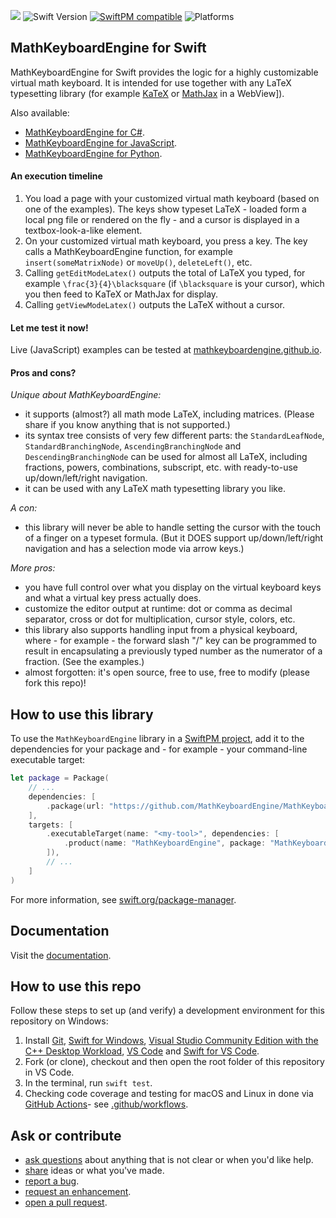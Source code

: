 ![](https://badgen.net/badge/test%20coverage/97%25/green)
![Swift Version](https://img.shields.io/badge/Swift-5.7-orange.svg)
[![SwiftPM compatible](https://img.shields.io/badge/SwiftPM-compatible-brightgreen.svg)](https://github.com/apple/swift-package-manager)
![Platforms](https://img.shields.io/badge/Platform-Linux|macOS|Windows-lightblue.svg)

## MathKeyboardEngine for Swift

MathKeyboardEngine for Swift provides the logic for a highly customizable virtual math keyboard. It is intended for use together with any LaTeX typesetting library (for example [KaTeX](https://katex.org) or [MathJax](https://www.mathjax.org) in a WebView]).

Also available:

- [MathKeyboardEngine for C#](https://github.com/MathKeyboardEngine/MathKeyboardEngine.CSharp#readme).
- [MathKeyboardEngine for JavaScript](https://github.com/MathKeyboardEngine/MathKeyboardEngine#readme).
- [MathKeyboardEngine for Python](https://github.com/MathKeyboardEngine/MathKeyboardEngine.Python#readme).

#### An execution timeline

1. You load a page with your customized virtual math keyboard (based on one of the examples). The keys show typeset LaTeX - loaded form a local png file or rendered on the fly - and a cursor is displayed in a textbox-look-a-like element.
1. On your customized virtual math keyboard, you press a key. The key calls a MathKeyboardEngine function, for example `insert(someMatrixNode)` or `moveUp()`, `deleteLeft()`, etc.
1. Calling `getEditModeLatex()` outputs the total of LaTeX you typed, for example `\frac{3}{4}\blacksquare` (if `\blacksquare` is your cursor), which you then feed to KaTeX or MathJax for display.
1. Calling `getViewModeLatex()` outputs the LaTeX without a cursor.

#### Let me test it now!

Live (JavaScript) examples can be tested at [mathkeyboardengine.github.io](https://mathkeyboardengine.github.io).

#### Pros and cons?

<i>Unique about MathKeyboardEngine:</i>

- it supports (almost?) all math mode LaTeX, including matrices. (Please share if you know anything that is not supported.)
- its syntax tree consists of very few different parts: the `StandardLeafNode`, `StandardBranchingNode`, `AscendingBranchingNode` and `DescendingBranchingNode` can be used for almost all LaTeX, including fractions, powers, combinations, subscript, etc. with ready-to-use up/down/left/right navigation.
- it can be used with any LaTeX math typesetting library you like.

<i>A con:</i>

- this library will never be able to handle setting the cursor with the touch of a finger on a typeset formula. (But it DOES support up/down/left/right navigation and has a selection mode via arrow keys.)

<i>More pros:</i>

- you have full control over what you display on the virtual keyboard keys and what a virtual key press actually does.
- customize the editor output at runtime: dot or comma as decimal separator, cross or dot for multiplication, cursor style, colors, etc.
- this library also supports handling input from a physical keyboard, where - for example - the forward slash "/" key can be programmed to result in encapsulating a previously typed number as the numerator of a fraction. (See the examples.)
- almost forgotten: it's open source, free to use, free to modify (please fork this repo)!

## How to use this library

To use the `MathKeyboardEngine` library in a [SwiftPM project](https://www.swift.org/package-manager), 
add it to the dependencies for your package and - for example - your command-line executable target:

```swift
let package = Package(
    // ...
    dependencies: [
        .package(url: "https://github.com/MathKeyboardEngine/MathKeyboardEngine.Swift", from: "0.1.0-alpha.2"),
    ],
    targets: [
        .executableTarget(name: "<my-tool>", dependencies: [
            .product(name: "MathKeyboardEngine", package: "MathKeyboardEngine.Swift"),
        ]),
        // ...
    ]
)
```
For more information, see [swift.org/package-manager](https://www.swift.org/package-manager).

## Documentation

Visit the [documentation](https://mathkeyboardengine.github.io/docs/swift/latest/).

## How to use this repo

Follow these steps to set up (and verify) a development environment for this repository on Windows:

1. Install [Git](https://git-scm.com/downloads), [Swift for Windows](https://www.swift.org/download/), [Visual Studio Community Edition with the C++ Desktop Workload](https://visualstudio.microsoft.com/vs/community/), [VS Code](https://code.visualstudio.com/download) and [Swift for VS Code](https://marketplace.visualstudio.com/items?itemName=sswg.swift-lang).
1. Fork (or clone), checkout and then open the root folder of this repository in VS Code.
1. In the terminal, run `swift test`.
1. Checking code coverage and testing for macOS and Linux in done via [GitHub Actions](https://github.com/MathKeyboardEngine/MathKeyboardEngine.Swift/actions)- see [.github/workflows](https://github.com/MathKeyboardEngine/MathKeyboardEngine.Swift/blob/main/.github/workflows/swift.yml).

## Ask or contribute

- [ask questions](https://github.com/MathKeyboardEngine/MathKeyboardEngine.Swift/discussions) about anything that is not clear or when you'd like help.
- [share](https://github.com/MathKeyboardEngine/MathKeyboardEngine.Swift/discussions) ideas or what you've made.
- [report a bug](https://github.com/MathKeyboardEngine/MathKeyboardEngine.Swift/issues).
- [request an enhancement](https://github.com/MathKeyboardEngine/MathKeyboardEngine.Swift/issues).
- [open a pull request](https://github.com/MathKeyboardEngine/MathKeyboardEngine.Swift/pulls).